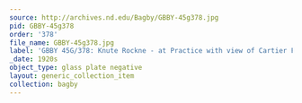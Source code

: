 ```yaml
---
source: http://archives.nd.edu/Bagby/GBBY-45g378.jpg
pid: GBBY-45g378
order: '378'
file_name: GBBY-45g378.jpg
label: 'GBBY 45G/378: Knute Rockne - at Practice with view of Cartier Field - c1920s'
_date: 1920s
object_type: glass plate negative
layout: generic_collection_item
collection: bagby
---
```


